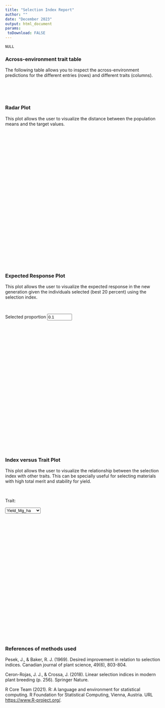 ```yaml
---
title: "Selection Index Report"
author: ""
date: "December 2023"
output: html_document
params:
 toDownload: FALSE
---
```









```
NULL
```

### Across-environment trait table

The following table allows you to inspect the across-environment predictions for the different entries (rows) and different traits (columns).

<p>&nbsp;</p>

<!--html_preserve--><div class="datatables html-widget html-widget-output shiny-report-size html-fill-item" id="indexDesireApp_1-out3d72308ba39c17ab" style="width:100%;height:auto;"></div><!--/html_preserve-->

<p>&nbsp;</p>

### Radar Plot

This plot allows the user to visualize the distance between the population means and the target values.

<p>&nbsp;</p>

<!--html_preserve--><div class="plotly html-widget html-widget-output shiny-report-size shiny-report-theme html-fill-item" id="indexDesireApp_1-out3871c70894035bfa" style="width:100%;height:400px;"></div><!--/html_preserve-->


### Expected Response Plot

This plot allows the user to visualize the expected response in the new generation given the individuals selected (best 20 percent) using the selection index.

<p>&nbsp;</p>

<!--html_preserve--><div class="form-group shiny-input-container">
<label class="control-label" id="indexDesireApp_1-proportionTrait-label" for="indexDesireApp_1-proportionTrait">Selected proportion</label>
<input id="indexDesireApp_1-proportionTrait" type="number" class="shiny-input-number form-control" value="0.1" min="0.001" max="1" step="0.05"/>
</div><!--/html_preserve-->

<!--html_preserve--><div class="plotly html-widget html-widget-output shiny-report-size shiny-report-theme html-fill-item" id="indexDesireApp_1-out7a36e3dc7c0b6c28" style="width:100%;height:400px;"></div><!--/html_preserve-->

### Index versus Trait Plot

This plot allows the user to visualize the relationship between the selection index with other traits. This can be specially useful for selecting materials with high total merit and stability for yield.

<p>&nbsp;</p>

<!--html_preserve--><div class="form-group shiny-input-container">
<label class="control-label" id="indexDesireApp_1-traitMtaScatter-label" for="indexDesireApp_1-traitMtaScatter">Trait:</label>
<div>
<select id="indexDesireApp_1-traitMtaScatter" class="shiny-input-select"><option value="Yield_Mg_ha" selected>Yield_Mg_ha</option>
<option value="Grain_Moisture">Grain_Moisture</option></select>
<script type="application/json" data-for="indexDesireApp_1-traitMtaScatter" data-nonempty="">{"plugins":["selectize-plugin-a11y"]}</script>
</div>
</div><!--/html_preserve-->

<!--html_preserve--><div class="plotly html-widget html-widget-output shiny-report-size shiny-report-theme html-fill-item" id="indexDesireApp_1-out1e198c2f326d58bd" style="width:100%;height:400px;"></div><!--/html_preserve-->

### References of methods used

Pesek, J., & Baker, R. J. (1969). Desired improvement in relation to selection indices. Canadian journal of plant science, 49(6), 803-804.

Ceron-Rojas, J. J., & Crossa, J. (2018). Linear selection indices in modern plant breeding (p. 256). Springer Nature.

R Core Team (2021). R: A language and environment for statistical computing. R Foundation for Statistical Computing, Vienna, Austria. URL https://www.R-project.org/.

<p>&nbsp;</p>

